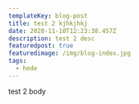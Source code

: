 ```yaml
---
templateKey: blog-post
title: test 2 kjhkjhkj
date: 2020-11-10T12:23:38.457Z
description: test 2 desc
featuredpost: true
featuredimage: /img/blog-index.jpg
tags:
  - hede
---
```

test 2 body